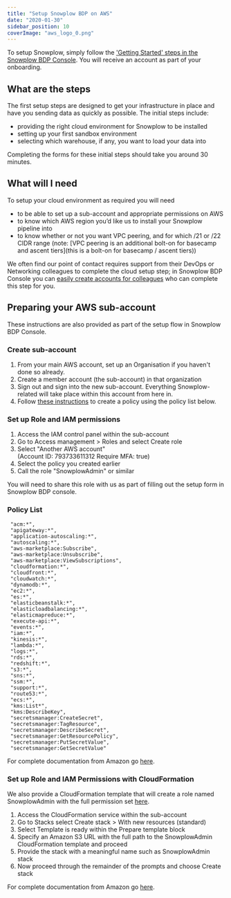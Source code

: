 ```yaml
---
title: "Setup Snowplow BDP on AWS"
date: "2020-01-30"
sidebar_position: 10
coverImage: "aws_logo_0.png"
---
```


To setup Snowplow, simply follow the ['Getting Started' steps in the Snowplow BDP Console](https://console.snowplowanalytics.com/getting-started). You will receive an account as part of your onboarding.

## What are the steps

The first setup steps are designed to get your infrastructure in place and have you sending data as quickly as possible. The initial steps include:

- providing the right cloud environment for Snowplow to be installed
- setting up your first sandbox environment
- selecting which warehouse, if any, you want to load your data into

Completing the forms for these initial steps should take you around 30 minutes.

## What will I need

To setup your cloud environment as required you will need

- to be able to set up a sub-account and appropriate permissions on AWS
- to know which AWS region you’d like us to install your Snowplow pipeline into
- to know whether or not you want VPC peering, and for which /21 or /22 CIDR range (note: [VPC peering is an additional bolt-on for basecamp and ascent tiers](this is a bolt-on for basecamp / ascent tiers))

We often find our point of contact requires support from their DevOps or Networking colleagues to complete the cloud setup step; in Snowplow BDP Console you can [easily create accounts for colleagues](/docs/using-the-snowplow-console/managing-users/index.md) who can complete this step for you.

## Preparing your AWS sub-account

These instructions are also provided as part of the setup flow in Snowplow BDP Console.

### Create sub-account

1. From your main AWS account, set up an Organisation if you haven't done so already.
2. Create a member account (the sub-account) in that organization
3. Sign out and sign into the new sub-account. Everything Snowplow-related will take place within this account from here in.
4. Follow [these instructions](https://docs.aws.amazon.com/IAM/latest/UserGuide/access_policies_create-console.html#access_policies_create-start) to create a policy using the policy list below.

### Set up Role and IAM permissions

1. Access the IAM control panel within the sub-account
2. Go to Access management > Roles and select Create role
3. Select "Another AWS account"  
    (Account ID: 793733611312 Require MFA: true)
4. Select the policy you created earlier
5. Call the role "SnowplowAdmin" or similar

You will need to share this role with us as part of filling out the setup form in Snowplow BDP console.

### Policy List

```text
 "acm:*",
 "apigateway:*",
 "application-autoscaling:*",
 "autoscaling:*",
 "aws-marketplace:Subscribe",
 "aws-marketplace:Unsubscribe",
 "aws-marketplace:ViewSubscriptions",
 "cloudformation:*",
 "cloudfront:*",
 "cloudwatch:*",
 "dynamodb:*",
 "ec2:*",
 "es:*",
 "elasticbeanstalk:*",
 "elasticloadbalancing:*",
 "elasticmapreduce:*",
 "execute-api:*",
 "events:*",
 "iam:*",
 "kinesis:*",
 "lambda:*",
 "logs:*",
 "rds:*",
 "redshift:*",
 "s3:*",
 "sns:*",
 "ssm:*",
 "support:*",
 "route53:*",
 "ecs:*",
 "kms:List*",
 "kms:DescribeKey",
 "secretsmanager:CreateSecret",
 "secretsmanager:TagResource",
 "secretsmanager:DescribeSecret",
 "secretsmanager:GetResourcePolicy",
 "secretsmanager:PutSecretValue",
 "secretsmanager:GetSecretValue" 
```

For complete documentation from Amazon go [here](https://docs.aws.amazon.com/organizations/latest/userguide/orgs_manage_accounts.html). 

### Set up Role and IAM Permissions with **CloudFormation**

We also provide a CloudFormation template that will create a role named SnowplowAdmin with the full permission set [here](https://snowplow-hosted-assets.s3-eu-west-1.amazonaws.com/common/iam/SnowplowAdminRole_CF.yml).

1. Access the CloudFormation service within the sub-account
2. Go to Stacks select Create stack > With new resources (standard)
3. Select Template is ready within the Prepare template block
4. Specify an Amazon S3 URL with the full path to the SnowplowAdmin CloudFormation template and proceed
5. Provide the stack with a meaningful name such as SnowplowAdmin stack
6. Now proceed through the remainder of the prompts and choose Create stack

For complete documentation from Amazon go [here](https://docs.aws.amazon.com/AWSCloudFormation/latest/UserGuide/stacks.html).
